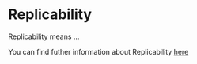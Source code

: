 <!-- Three entries connected: Reproducibility, Replicability, Repeatability -->

# Replicability

Replicability means ...

You can find futher information about Replicability [here](../T3.4/reproducibility.md)
